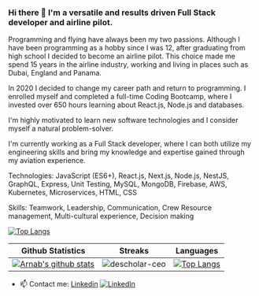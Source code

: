 ### Hi there 👋 I'm a versatile and results driven Full Stack developer and airline pilot.

Programming and flying have always been my two passions. Although I have been programming as a hobby since I was 12, after graduating from high school I decided to become an airline pilot. This choice made me spend 15 years in the airline industry, working and living in places such as Dubai, England and Panama.

In 2020 I decided to change my career path and return to programming. I enrolled myself and completed a full-time Coding Bootcamp, where I invested over 650 hours learning about React.js, Node.js and databases.

I'm highly motivated to learn new software technologies and I consider myself a natural problem-solver.

I'm currently working as a Full Stack developer, where I can both utilize my engineering skills and bring my knowledge and expertise gained through my aviation experience.

Technologies: 
JavaScript (ES6+), React.js, Next.js, Node.js, NestJS, GraphQL, Express, Unit Testing, MySQL, MongoDB, Firebase, AWS, Kubernetes, Microservices, HTML, CSS

Skills:
Teamwork, Leadership, Communication, Crew Resource management, Multi-cultural experience, Decision making

[![Top Langs](https://github-readme-stats.vercel.app/api/top-langs/?username=sebauru87&layout=compact)](https://github.com/anuraghazra/github-readme-stats)

|Github Statistics|Streaks|Languages|
|-|-|-|
|[![Arnab's github stats](https://github-readme-stats.vercel.app/api?username=sebauru87&show_icons=true&theme=dark&hide_title=true)](https://github.com/sebauru87)|![descholar-ceo](https://github-readme-streak-stats.herokuapp.com/?user=sebauru87&theme=dark)|[![Top Langs](https://github-readme-stats.vercel.app/api/top-langs/?username=sebauru87&show_icons=true&theme=dark&layout=compact&hide_title=true)](https://github.com/sebauru87)

- 📫 Contact me: [Linkedin](https://www.linkedin.com/in/sebastian-ferreira-bonifacino) [![LinkedIn](https://avatars.githubusercontent.com/u/357098?s=26&v=4)](https://www.linkedin.com/in/sebastian-ferreira-bonifacino/)

<!--
**sebauru87/sebauru87** is a ✨ _special_ ✨ repository because its `README.md` (this file) appears on your GitHub profile.

Here are some ideas to get you started:

- 🔭 I’m currently working on ...
- 🌱 I’m currently learning ...
- 👯 I’m looking to collaborate on ...
- 🤔 I’m looking for help with ...
- 💬 Ask me about ...
- 📫 How to reach me: ...
- 😄 Pronouns: ...
- ⚡ Fun fact: ...
-->
